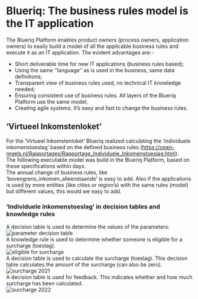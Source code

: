 # Blueriq: The business rules model is the IT application
The Blueriq Platform enables product owners (process owners, application owners) to easily build a model of all the applicable business rules and execute it as an IT application. 
The evident advantages are:-
-	Short deliverable time for new IT applications (business rules based);
-	Using the same ‘’language’’ as is used in the business, same data definitions;
-	Transparent view of business rules used, no technical IT knowledge needed;
-	Ensuring consistent use of business rules. All layers of the Blueriq Platform use the same model;
-	Creating agile systems. It’s easy and fast to change the business rules.
 
## ‘Virtueel Inkomstenloket’
For the ‘Virtueel Inkomstenloket’ Blueriq  realized calculating the  ‘individuele inkomenstoeslag’ based on the defined business rules (https://open-regels.nl/Rapportages/Rapportage_Individuele_Inkomenstoeslag.html).  
The following executable model was build in the Blueriq Platform, based on these specifications within days.  
The annual change of business rules, like ‘bovengrens_inkomen_alleenstaande’ is easy to add. Also if the applications is used by more entities (like cities or region’s) with the same rules (model) but different values, this would we easy to add. 
### ‘Individuele inkomenstoeslag’ in decision tables and knowledge rules
A decision table is used to determine the values of the parameters:  
![parameter decision table](/images/Parameter_Decisiontable.png "parameter decision table")  
A knowledge rule is used to determine whether someone is eligible for a surcharge (toeslag).  
![eligible for surcharge](/images/RechtOpToeslag2022.png "eligible for surcharge")  
A decision table is used to calculate the surcharge (toeslag). This decision table calculates the amount of the surcharge (can also be zero).  
![surcharge 2021](/images/BerekeningToeslag2021.png "surcharge 2021")  
A decision table is used for feedback. This indicates whether and how much surcharge has been calculated.  
![surcharge 2022](/images/BerekeningToeslag2022.png "surcharge 2022")  